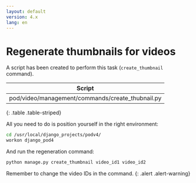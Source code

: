 ```yaml
---
layout: default
version: 4.x
lang: en
---
```


# Regenerate thumbnails for videos

A script has been created to perform this task (`create_thumbnail` command).

| Script                                           |
|--------------------------------------------------|
| pod/video/management/commands/create_thubnail.py |
{: .table .table-striped}

All you need to do is position yourself in the right environment:

```bash
cd /usr/local/django_projects/podv4/
workon django_pod4
```

And run the regeneration command:

```bash
python manage.py create_thumbnail video_id1 video_id2
```

Remember to change the video IDs in the command.
{: .alert .alert-warning}
